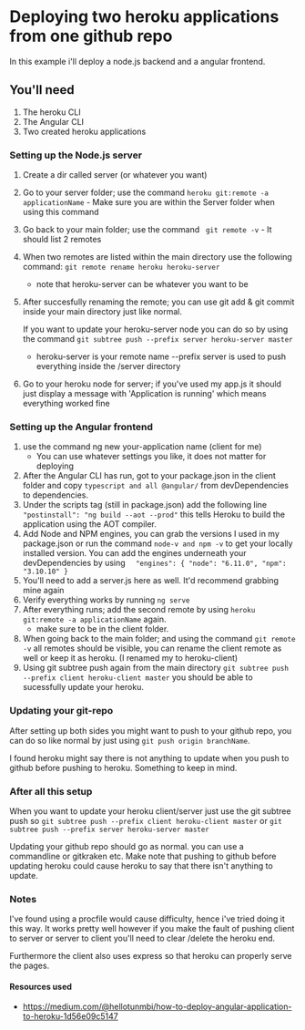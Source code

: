 # Deploying two heroku applications from one github repo
In this example i'll deploy a node.js backend and a angular frontend.

## You'll need
1. The heroku CLI
2. The Angular CLI
3. Two created heroku applications

### Setting up the Node.js server
1. Create a dir called server (or whatever you want)
2. Go to your server folder; use the command ``` heroku git:remote -a applicationName ```
 		- Make sure you are within the Server folder when using this command
3. Go back to your main folder; use the command ``` git remote -v```
 		- It should list 2 remotes
4. When two remotes are listed within the main directory use the following command: ```git remote rename heroku heroku-server```
	- note that heroku-server can be whatever you want to be
5. After succesfully renaming the remote; you can use git add & git commit inside your main directory just like normal. 

	If you want to update your heroku-server node you can do so by using the command ```git subtree push --prefix server heroku-server master```
	- heroku-server is your remote name --prefix server is used to push everything inside the /server directory

6. Go to your heroku node for server; if you've used my app.js it should just display a message with 'Application is running' which means everything worked fine

### Setting up the Angular frontend
1. use the command ng new your-application name (client for me)
	 - You can use whatever settings you like, it does not matter for deploying
2. After the Angular CLI has run, got to your package.json in the client folder and copy ```typescript and all @angular/``` from devDependencies to dependencies.
3. Under the scripts tag (still in package.json) add the following line
```"postinstall": "ng build --aot --prod"``` this tells Heroku to build the application using the AOT compiler.
4. Add Node and NPM engines, you can grab the versions I used in my package.json or run the command ```node-v and npm -v``` to get your locally installed version. You can add the engines underneath your devDependencies by using ```  "engines": {
    "node": "6.11.0",
    "npm": "3.10.10"
  }```
5. You'll need to add a server.js here as well. It'd recommend grabbing mine again
6. Verify everything works by running ```ng serve```
7.  After everything runs; add the second remote by using ``` heroku git:remote -a applicationName ``` again.
	- make sure to be in the client folder.
8. When going back to the main folder; and using the command ```git remote -v``` all remotes should be visible, you can rename the client remote as well or keep it as heroku. (I renamed my to heroku-client)
9. Using git subtree push again from the main directory ```git subtree push --prefix client heroku-client master``` you should be able to sucessfully update your heroku.

### Updating your git-repo
After setting up both sides you might want to push to your github repo, you can do so like normal by just using ```git push origin branchName```.

I found heroku might say there is not anything to update when you push to github before pushing to heroku. Something to keep in mind.

### After all this setup
When you want to update your heroku client/server just use the git subtree push so
```git subtree push --prefix client heroku-client master``` or
```git subtree push --prefix server heroku-server master```

Updating your github repo should go as normal. you can use a commandline or gitkraken etc. 
Make note that pushing to github before updating heroku could cause heroku to say that there isn't anything to update.

### Notes
I've found using a procfile would cause difficulty, hence i've tried doing it this way. It works pretty well however if you make the fault of pushing client to server or server to client you'll need to clear /delete the heroku end.

Furthermore the client also uses express so that heroku can properly serve the pages.

#### Resources used
 - https://medium.com/@hellotunmbi/how-to-deploy-angular-application-to-heroku-1d56e09c5147

